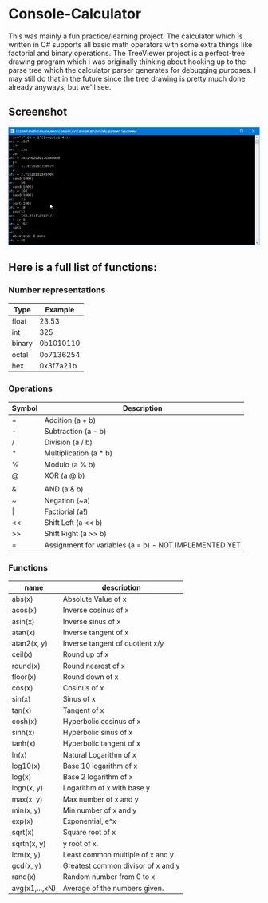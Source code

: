 # Console-Calculator
This was mainly a fun practice/learning project. The calculator which is written in C# supports all basic math operators
with some extra things like factorial and binary operations. The TreeViewer project is a perfect-tree drawing program which i was originally thinking about hooking up to the parse tree which the calculator parser generates for debugging purposes. I may still do that in the future since the tree drawing is pretty much done already anyways, but we'll see.

## Screenshot
![Screenshot](screenshot.png "Screenshot")

## Here is a full list of functions:

### Number representations

| Type   | Example   |
|-|-|
| float  | 23.53     |
| int    | 325       |
| binary | 0b1010110 |
| octal  | 0o7136254 |
| hex    | 0x3f7a21b |

### Operations

| Symbol | Description   |
| - | - |
| +  | Addition (a + b) |
| -  | Subtraction (a - b) |
| /  | Division (a / b) |
| *  | Multiplication (a * b) |
| %  | Modulo (a % b) |
| @  | XOR (a @ b) |
| |  | OR (a | b) |
| &  | AND (a & b) |
| ~  | Negation (~a) |
| &#124;  | Factiorial (a!) |
| << | Shift Left (a << b) |
| >> | Shift Right (a >> b) |
| =  | Assignment for variables (a = b) - NOT IMPLEMENTED YET |

### Functions

| name | description |
| - | - |
| abs(x) | Absolute Value of x |
| acos(x) | Inverse cosinus of x |
| asin(x) | Inverse sinus of x |
| atan(x)	| Inverse tangent of x |
| atan2(x, y) | Inverse tangent of quotient x/y |
| ceil(x) | Round up of x |
| round(x) | Round nearest of x |
| floor(x) | Round down of x |
| cos(x) | Cosinus of x |
| sin(x) | Sinus of x |
| tan(x) | Tangent of x |
| cosh(x) | Hyperbolic cosinus of x |
| sinh(x) | Hyperbolic sinus of x |
| tanh(x) | Hyperbolic tangent of x |
| ln(x) | Natural Logarithm of x |
| log10(x) | Base 10 logarithm of x |
| log(x) | Base 2 logarithm of x |
| logn(x, y) | Logarithm of x with base y |
| max(x, y) | Max number of x and y |
| min(x, y) | Min number of x and y |
| exp(x) | Exponential, e^x |
| sqrt(x) | Square root of x |
| sqrtn(x, y) | y root of x. |
| lcm(x, y) | Least common multiple of x and y |
| gcd(x, y) | Greatest common divisor of x and y |
| rand(x) | Random number from 0 to x |
| avg(x1,...,xN) | Average of the numbers given. |
